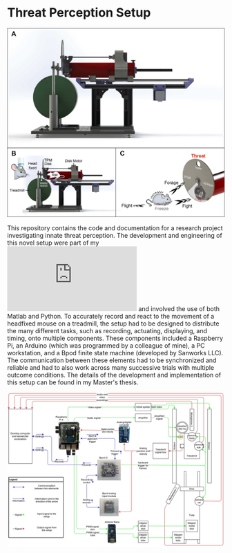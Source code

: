 # Threat Perception Setup

![Structure and function of the novel threat perception setup](images/Setup_Structure.png)

This repository contains the code and documentation for a research project investigating innate threat perception.
The development and engineering of this novel setup were part of my ![Master's thesis](https://github.com/Marti-Ritter/Portfolio/blob/main/Threat%20Perception%20Setup%20(Python%20and%20Matlab)/Master%20thesis.pdf) and involved the use of both Matlab and Python. To accurately record and react to the movement of a headfixed mouse on a treadmill, the setup had to be designed to distribute the many different tasks, such as recording, actuating, displaying, and timing, onto multiple components. These components included a Raspberry Pi, an Arduino (which was programmed by a colleague of mine), a PC workstation, and a Bpod finite state machine (developed by Sanworks LLC). The communication between these elements had to be synchronized and reliable and had to also work across many successive trials with multiple outcome conditions.
The details of the development and implementation of this setup can be found in my Master's thesis.

![Connections in the setup](images/Setup_connections.jpg)
